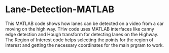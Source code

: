 # Lane-Detection-MATLAB
This MATLAB code shows how lanes can be detected on a video from a car moving on the high way. THw code uses MATLAB interfaces like canny edge detection and Hough transform for detecting lanes on the Highway.
The Region of Interest code helps selecting the points for the region of interest and getting the necessary coordinates for the main prgram to work.
